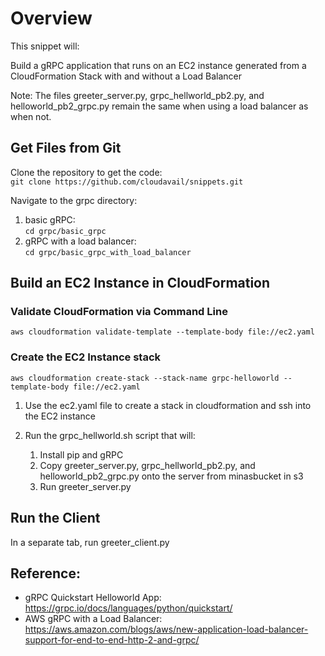 # Overview

This snippet will:

Build a gRPC application that runs on an EC2 instance generated from a CloudFormation Stack with and without a 
Load Balancer

Note: The files greeter_server.py, grpc_hellworld_pb2.py, and helloworld_pb2_grpc.py
remain the same when using a load balancer as when not. 


## Get Files from Git
Clone the repository to get the code:  
`git clone https://github.com/cloudavail/snippets.git`

Navigate to the grpc directory:
1. basic gRPC:  
`cd grpc/basic_grpc`
2. gRPC with a load balancer:  
`cd grpc/basic_grpc_with_load_balancer`

## Build an EC2 Instance in CloudFormation

### Validate CloudFormation via Command Line

`aws cloudformation validate-template --template-body file://ec2.yaml`

### Create the EC2 Instance stack

`aws cloudformation create-stack --stack-name grpc-helloworld --template-body file://ec2.yaml`


1. Use the ec2.yaml file to create a stack in cloudformation and ssh into the EC2 instance 

2. Run the grpc_hellworld.sh script that will:
    1. Install pip and gRPC 
    2. Copy greeter_server.py, grpc_hellworld_pb2.py, and helloworld_pb2_grpc.py onto the server from minasbucket in s3
    3. Run greeter_server.py
    
## Run the Client

In a separate tab, run greeter_client.py

## Reference: 

- gRPC Quickstart Helloworld App: https://grpc.io/docs/languages/python/quickstart/
- AWS gRPC with a Load Balancer: https://aws.amazon.com/blogs/aws/new-application-load-balancer-support-for-end-to-end-http-2-and-grpc/
